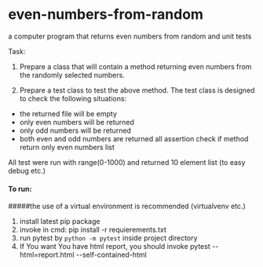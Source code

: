 # even-numbers-from-random
a computer program that returns even numbers from random and unit tests

Task:
1. Prepare a class that will contain a method returning even numbers from the randomly selected numbers.

2. Prepare a test class to test the above method.
The test class is designed to check the following situations:
- the returned file will be empty
- only even numbers will be returned
- only odd numbers will be returned
- both even and odd numbers are returned 
all assertion check if method return only even numbers list

All test were run with range(0-1000) and returned 10 element list (to easy debug etc.)
#### To run:
#####the use of a virtual environment is recommended (virtualvenv etc.)
1. install latest pip package
2. invoke in cmd: pip install -r requierements.txt
3. run pytest by `python -m pytest` inside project directory
4. If You want You have html report, you should invoke pytest --html=report.html --self-contained-html